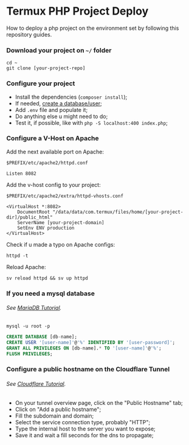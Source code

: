 # Termux PHP Project Deploy
How to deploy a php project on the environment set by following this repository guides.

### Download your project on `~/` folder
```shell
cd ~
git clone [your-project-repo]
```

### Configure your project
- Install the dependencies (`composer install`);
- If needed, [create a database/user](#if-you-need-a-mysql-database);
- Add `.env` file and populate it;
- Do anything else u might need to do;
- Test it, if possible, like with `php -S localhost:400 index.php`;

### Configure a V-Host on Apache
Add the next available port on Apache:

`$PREFIX/etc/apache2/httpd.conf`
```properties
Listen 8082
```
Add the v-host config to your project:

`$PREFIX/etc/apache2/extra/httpd-vhosts.conf`
```properties
<VirtualHost *:8082>
    DocumentRoot "/data/data/com.termux/files/home/[your-project-dir]/public_html"
    ServerName [your-project-domain]
    SetEnv ENV production
</VirtualHost>
```
Check if u made a typo on Apache configs:
```shell
httpd -t
```
Reload Apache:
```shell
sv reload httpd && sv up httpd
```

### If you need a mysql database
###### See [MariaDB Tutorial](/MARIADB.md).
```shell
mysql -u root -p
```
```sql
CREATE DATABASE [db-name];
CREATE USER '[user-name]'@'%' IDENTIFIED BY '[user-password]';
GRANT ALL PRIVILEGES ON [db-name].* TO '[user-name]'@'%';
FLUSH PRIVILEGES;
```

### Configure a public hostname on the Cloudflare Tunnel
###### See [Cloudflare Tutorial](/CLOUDFLARED.md).
- On your tunnel overview page, click on the "Public Hostname" tab;
- Click on "Add a public hostname";
- Fill the subdomain and domain;
- Select the service connection type, probably "HTTP";
- Type the internal host to the server you want to expose; 
- Save it and wait a fill seconds for the dns to propagate;